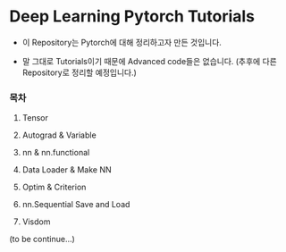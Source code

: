 # Deep Learning Pytorch Tutorials

* 이 Repository는 Pytorch에 대해 정리하고자 만든 것입니다.

* 말 그대로 Tutorials이기 때문에 Advanced code들은 없습니다. (추후에 다른 Repository로 정리할 예정입니다.)

### 목차

1. Tensor

2. Autograd & Variable

3. nn & nn.functional

4. Data Loader & Make NN

5. Optim & Criterion

6. nn.Sequential Save and Load

7. Visdom

(to be continue...)